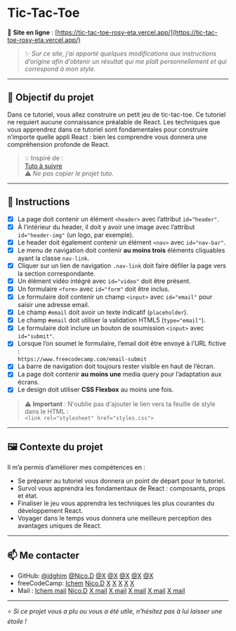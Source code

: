 # Tic-Tac-Toe

🔗 **Site en ligne** : [https://tic-tac-toe-rosy-eta.vercel.app/](https://tic-tac-toe-rosy-eta.vercel.app/)

> ✨ *Sur ce site, j’ai apporté quelques modifications aux instructions d’origine afin d’obtenir un résultat qui me plaît personnellement et qui correspond à mon style.*

---

## 🎯 Objectif du projet

Dans ce tutoriel, vous allez construire un petit jeu de tic-tac-toe. Ce tutoriel ne requiert aucune connaissance préalable de React. Les techniques que vous apprendrez dans ce tutoriel sont fondamentales pour construire n’importe quelle appli React : bien les comprendre vous donnera une compréhension profonde de React.

> 💡 Inspiré de :  
[Tuto à suivre](https://fr.react.dev/learn/tutorial-tic-tac-toe)  
⚠️ *Ne pas copier le projet tuto.*

---

## 📌 Instructions

- [x] La page doit contenir un élément `<header>` avec l’attribut `id="header"`.
- [x] À l’intérieur du header, il doit y avoir une image avec l’attribut `id="header-img"` (un logo, par exemple).
- [x] Le header doit également contenir un élément `<nav>` avec `id="nav-bar"`.
- [x] Le menu de navigation doit contenir **au moins trois** éléments cliquables ayant la classe `nav-link`.
- [x] Cliquer sur un lien de navigation `.nav-link` doit faire défiler la page vers la section correspondante.
- [x] Un élément vidéo intégré avec `id="video"` doit être présent.
- [x] Un formulaire `<form>` avec `id="form"` doit être inclus.
- [x] Le formulaire doit contenir un champ `<input>` avec `id="email"` pour saisir une adresse email.
- [x] Le champ `#email` doit avoir un texte indicatif (`placeholder`).
- [x] Le champ `#email` doit utiliser la validation HTML5 (`type="email"`).
- [x] Le formulaire doit inclure un bouton de soumission `<input>` avec `id="submit"`.
- [x] Lorsque l’on soumet le formulaire, l’email doit être envoyé à l’URL fictive :  
      `https://www.freecodecamp.com/email-submit`
- [x] La barre de navigation doit toujours rester visible en haut de l’écran.
- [x] La page doit contenir **au moins une** media query pour l’adaptation aux écrans.
- [x] Le design doit utiliser **CSS Flexbox** au moins une fois.

> ⚠️ **Important** : N'oublie pas d'ajouter le lien vers ta feuille de style dans le HTML :  
> `<link rel="stylesheet" href="styles.css">` 

---

## 🖼️ Contexte du projet


Il m’a permis d’améliorer mes compétences en :

- Se préparer au tutoriel vous donnera un point de départ pour le tutoriel.
- Survol vous apprendra les fondamentaux de React : composants, props et état.
- Finaliser le jeu vous apprendra les techniques les plus courantes du développement React.
- Voyager dans le temps vous donnera une meilleure perception des avantages uniques de React.


---

## 📫 Me contacter

- GitHub: [@idghim](https://github.com/idghim) [@Nico.D](https://github.com/nicolas-drew) [@X](https://github.com/x) [@X](https://github.com/x) [@X](https://github.com/x) [@X](https://github.com/x) [@X](https://github.com/x)   
- freeCodeCamp: [Ichem](https://www.freecodecamp.org/IchemD) [Nico.D](https://www.freecodecamp.org/NicolasDrew) [X](https://www.freecodecamp.org/X) [X](https://www.freecodecamp.org/X) [X](https://www.freecodecamp.org/X) [X](https://www.freecodecamp.org/X) [X](https://www.freecodecamp.org/X)
- Mail : [Ichem mail](ichemdghim@gmail.com) [Nico.D](nicolas.drew@hotmail.com) [X mail](X@gmail.com) [X mail](X@gmail.com) [X mail](X@gmail.com) [X mail](X@gmail.com) [X mail](X@gmail.com)

---

⭐ *Si ce projet vous a plu ou vous a été utile, n'hésitez pas à lui laisser une étoile !*
